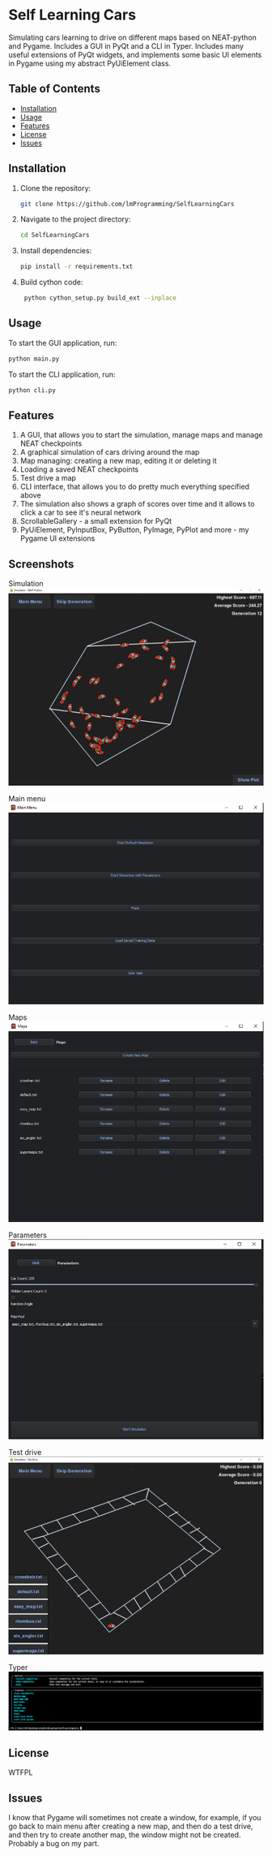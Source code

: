 # Self Learning Cars

Simulating cars learning to drive on different maps based on NEAT-python and Pygame. Includes a GUI in PyQt and a CLI in Typer.
Includes many useful extensions of PyQt widgets, and implements some basic UI elements in Pygame using my abstract PyUiElement class.

## Table of Contents

- [Installation](#installation)
- [Usage](#usage)
- [Features](#features)
- [License](#license)
- [Issues](#issues)

## Installation

1. Clone the repository:
    ```sh
    git clone https://github.com/lmProgramming/SelfLearningCars
    ```
2. Navigate to the project directory:
    ```sh
    cd SelfLearningCars
    ```
3. Install dependencies:
    ```sh
    pip install -r requirements.txt
    ```
4. Build cython code:
   ```sh
    python cython_setup.py build_ext --inplace
    ```

## Usage

To start the GUI application, run:
```sh
python main.py
```
To start the CLI application, run:
```sh
python cli.py
```

## Features

1. A GUI, that allows you to start the simulation, manage maps and manage NEAT checkpoints
2. A graphical simulation of cars driving around the map
3. Map managing: creating a new map, editing it or deleting it
4. Loading a saved NEAT checkpoints
5. Test drive a map
6. CLI interface, that allows you to do pretty much everything specified above
7. The simulation also shows a graph of scores over time and it allows to click a car to see it's neural network
8. ScrollableGallery - a small extension for PyQt
9. PyUiElement, PyInputBox, PyButton, PyImage, PyPlot and more - my Pygame UI extensions

## Screenshots

Simulation <br>
![Alt text](github_images/simulation.png?raw=true "Simulation")

Main menu <br>
![Alt text](github_images/main_menu.png?raw=true "Main menu")

Maps <br>
![Alt text](github_images/maps.png?raw=true "Maps")

Parameters <br>
![Alt text](github_images/parameters.png?raw=true "Parameters")

Test drive <br>
![Alt text](github_images/test_drive.png?raw=true "Test drive")

Typer <br>
![Alt text](github_images/typer.png?raw=true "Typer")

## License

WTFPL

## Issues

I know that Pygame will sometimes not create a window, for example, if you go back to main menu after creating a new map, and then do a test drive, and then try to create another map, the window might not be created. Probably a bug on my part.
